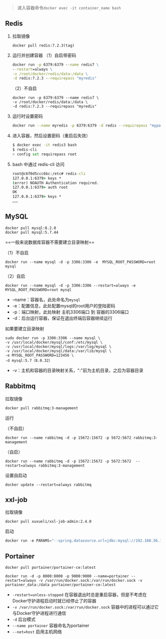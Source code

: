 > 进入容器命令`docker exec -it container_name bash`

## Redis

1. 拉取镜像

   ```
   docker pull redis:7.2.3(tag)
   ```

2. 运行并创建容器
   （1）自启带密码

   ```cmd
   docker run -p 6379:6379 --name redis7 \
   --restart=always \
   -v /root/docker/redis/data:/data \
   -d redis:7.2.3 --requirepass "myredis"
   ```
   （2）不自启

   ```shell
   docker run -p 6379:6379 --name redis7 \
   -v /root/docker/redis/data:/data \
   -d redis:7.2.3 --requirepass "myredis"
   ```
   
3. 运行时设置密码

   ```bash
   docker run --name myredis -p 6379:6379 -d redis --requirepass "mypassword"
   ```

4. 进入容器，然后设置密码（重启后失效）

   ```bash
   $ docker exec -it redis3 bash
   $ redis-cli
   > config set requirepass root
   ```

5. bash 中通过 redis-cli 访问

   ```cmd
   root@c6f0d5ccc6bc:/etc# redis-cli
   127.0.0.1:6379> keys *
   (error) NOAUTH Authentication required.
   127.0.0.1:6379> auth root
   OK
   127.0.0.1:6379> keys *
   。。。
   ```

## MySQL

```
docker pull mysql:8.2.0
docker pull mysql:5.7.44
```

==一般来说数据库容器不需要建立目录映射==

（1）不自启

```shell
docker run --name mysql -d -p 3306:3306 -e  MYSQL_ROOT_PASSWORD=root mysql
```

（2）自启

```shell
docker run --name mysql -d -p 3306:3306 --restart=always -e  MYSQL_ROOT_PASSWORD=root mysql
```

- –name：容器名，此处命名为`mysql`
- -e：配置信息，此处配置mysql的root用户的登陆密码
- -p：端口映射，此处映射 主机3306端口 到 容器的3306端口
- -d：后台运行容器，保证在退出终端后容器继续运行

如果要建立目录映射

```shell
sudo docker run -p 3306:3306 --name mysql \
-v /usr/local/docker/mysql/conf:/etc/mysql \
-v /usr/local/docker/mysql/logs:/var/log/mysql \
-v /usr/local/docker/mysql/data:/var/lib/mysql \
-e MYSQL_ROOT_PASSWORD=123456 \
-d mysql:5.7（8.0.32）
```

- -v：主机和容器的目录映射关系，":"前为主机目录，之后为容器目录

## Rabbitmq

拉取镜像

```shell
docker pull rabbitmq:3-management
```

运行

（不自启）

```shell
docker run --name rabbitmq -d -p 15672:15672 -p 5672:5672 rabbitmq:3-management
```

（自启）

```shell
docker run --name rabbitmq -d -p 15672:15672 -p 5672:5672  --restart=always rabbitmq:3-management
```

设置自启动

```shell
docker update --restart=always rabbitmq
```

## xxl-job

拉取镜像

```
docker pull xuxueli/xxl-job-admin:2.4.0
```

启动

```java
docker run -e PARAMS="--spring.datasource.url=jdbc:mysql://192.168.56.103:3306/xxl_job?useUnicode=true&characterEncoding=UTF-8&autoReconnect=true&serverTimezone=Asia/Shanghai --spring.datasource.password=root" -p 8080:8080 -v /tmp:/data/applogs --name xxl-job-admin  -d xuxueli/xxl-job-admin:2.4.0
```



## Portainer

```
docker pull portainer/portainer-ce:latest
```



```shell
docker run -d -p 8000:8000 -p 9000:9000 --name=portainer --restart=always -v /var/run/docker.sock:/var/run/docker.sock -v portainer_data:/data portainer/portainer-ce:latest
```

- `-restart=unless-stopped` 在容器退出时总是重启容器，但是不考虑在Docker守护进程启动时就已经停止了的容器
- `-v /var/run/docker.sock:/var/run/docker.sock` 容器中的进程可以通过它与Docker守护进程进行通信
- `-d` 后台模式
- `--name portainer` 容器命名为portainer
- `--net=host` 启用主机网络
